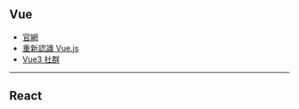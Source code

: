 ## Vue
- [官網](https://vuejs.org/)
- [重新認識 Vue.js](https://book.vue.tw/menu.html)
- [Vue3 社群](https://vue3js.cn/)

---

## React